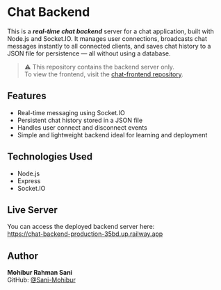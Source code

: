 # Chat Backend

This is a **_real-time chat backend_** server for a chat application, built with Node.js and Socket.IO. It manages user connections, broadcasts chat messages instantly to all connected clients, and saves chat history to a JSON file for persistence — all without using a database.

> ⚠️ This repository contains the backend server only.  
> To view the frontend, visit the [chat-frontend repository](https://github.com/Sani-Mohibur/chat-frontend).


## Features

- Real-time messaging using Socket.IO  
- Persistent chat history stored in a JSON file  
- Handles user connect and disconnect events  
- Simple and lightweight backend ideal for learning and deployment

## Technologies Used

- Node.js  
- Express  
- Socket.IO

## Live Server

You can access the deployed backend server here:  
https://chat-backend-production-35bd.up.railway.app

## Author

**Mohibur Rahman Sani**  
GitHub: [@Sani-Mohibur](https://github.com/Sani-Mohibur)
